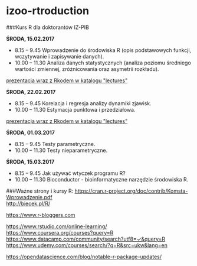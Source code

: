 # izoo-rtroduction
###Kurs R dla doktorantów IZ-PIB

**ŚRODA, 15.02.2017**
- 8.15 – 9.45	Wprowadzenie do środowiska R (opis podstawowych funkcji, wczytywanie i zapisywanie danych).
- 10.00 – 11.30	Analiza danych statystycznych (analiza poziomu średniego wartości zmiennej, zróżnicowania oraz asymetrii rozkładu).

[prezentacja wraz z Rkodem w katalogu "lectures"](https://cdn.rawgit.com/kzukowski/izoo-rtroduction/51b3eb4e/lectures/one.html)

**ŚRODA, 22.02.2017**
- 8.15 – 9.45	Korelacja i regresja analizy dynamiki zjawisk.
- 10.00 – 11.30	Estymacja punktowa i przedziałowa.

[prezentacja wraz z Rkodem w katalogu "lectures"](https://cdn.rawgit.com/kzukowski/izoo-rtroduction/51b3eb4e/lectures/two.html)

**ŚRODA, 01.03.2017**
- 8.15 – 9.45	Testy parametryczne.
- 10.00 – 11.30	Testy nieparametryczne.

**ŚRODA, 15.03.2017**
- 8.15 – 9.45	Jak używać wtyczek programu R?
- 10.00 – 11.30	Bioconductor - bioinformatyczne narzędzie środowiska R.

###Ważne strony i kursy R:
https://cran.r-project.org/doc/contrib/Komsta-Wprowadzenie.pdf <br />
http://biecek.pl/R/ <br />

https://www.r-bloggers.com 

https://www.rstudio.com/online-learning/ <br />
https://www.coursera.org/courses?query=R <br />
https://www.datacamp.com/community/search?utf8=✓&query=R <br />
https://www.udemy.com/courses/search/?q=R&src=ukw&lang=en <br />

https://opendatascience.com/blog/notable-r-package-updates/ <br />


